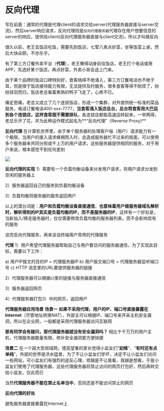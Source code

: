 # 反向代理

写在前面：通常的代理是代理client的请求交给server(代理服务器直接与server交流)，然后server响应请求，反向代理则是`反向代理服务器`代理存在用户想要信息的server的响应，提供给client(反向代理服务器直接与client交流)，所以才叫做反向

很久以前，老王去饭店吃饭，需要先到饭店，七荤八素点好菜，坐等饭菜上桌，然后大快朵颐，不亦乐乎。

有了第三方订餐外卖平台（**代理**），老王懒得动身前往饭店，老王打个电话或用APP，先选好某个饭店，再点好菜，外卖小哥会送上门来。

由于某个品牌的饭店口碑特别好，食客络绎不绝涌入，第三方订餐电话也不绝于耳，但是限于饭店接待能力有限，无法提供及时服务，很多食客等得不耐烦了，纷纷铩羽而归，饭店老总看着煮熟的鸭子飞走了，心疼不已。

痛定思痛，老总又成立了几个连锁饭店，形成一个集群，对外提供统一标准的菜品服务，电话订餐电话400-xxx-7777，**当食客涌入饭店总台，总台将食客用大巴运到各个连锁店，这样食客既不需要排队**，各连锁店都能高速运转起来，一举两得，老总乐开了花，并为此种运作模式起名为**“反向代理”（Reverse Proxy)**

**反向代理**
在计算机世界里，由于单个服务器的处理客户端（用户）请求能力有一个极限，当用户的接入请求蜂拥而入时，会造成服务器忙不过来的局面，可以使用多个服务器来共同分担成千上万的用户请求，这些服务器提供相同的服务，对于用户来说，根本感觉不到任何差别

![](http://oklbfi1yj.bkt.clouddn.com/%E5%8F%8D%E5%90%91%E4%BB%A3%E7%90%86/1.jpg)

**反向代理的实现**
1）需要有一个负载均衡设备来分发用户请求，将用户请求分发到空闲的服务器上

2）服务器返回自己的服务到负载均衡设备

3）负载均衡将服务器的服务返回用户

以上的潜台词是：**用户和负载均衡设备直接通信**，**也意味着用户做服务器域名解析时，解析得到的IP其实是负载均衡的IP，而不是服务器的IP**，这样有一个好处是，当新加入/移走服务器时，仅仅需要修改负载均衡的服务器列表，而不会影响现有的服务

谈完反向代理服务，再来谈谈终端用户常用的代理服务

**代理**
1）用户希望代理服务器帮助自己与用户要访问的服务器通信，为了实现此目标，需要以下工作：

a) 用户IP报文的目的IP = 代理服务器IP
b) 用户报文端口号 = 代理服务器监听端口号
c) HTTP 消息里的URL要提供服务器的链接

2）代理服务器可以根据c)里的链接与服务器直接通信

3）服务器返回网页

4）代理服务器打包3）中的网页，返回用户

**代理服务器应用场景**
**场景一**
**如果不采用代理，用户的IP、端口号直接暴露在Internet**（尽管地址转换NAT），外部主可以根据IP、端口号来开采主机安全漏洞，所以在企业网，一般都是采用代理服务器访问互联网

**那有同学会有疑问，那代理服务器就没有安全漏洞吗？**
相比千千万万的用户主机，代理服务器数量有限，修补安全漏洞更方便快捷

**场景二**
在一个超大型局域网，德高望重的家长觉得小盆友们“**幼稚**”、“**有时还有点单纯**”，外部的世界是洪水猛兽，为了不让小盆友们学坏，决定不让小盆友们访问一些网站，可小盆友们有强烈的逆反心理，侬越是不让我看，我越是想看，于是小盆友们使用了代理服务器，这些代理服务器将禁止访问的网页打包好，然后再转交给小盆友，仅此而已

当然**代理服务器不能在禁止名单当中**，否则还是不能访问禁止的网页

**反向代理的好处**

避免服务器直接暴露在Internet上









